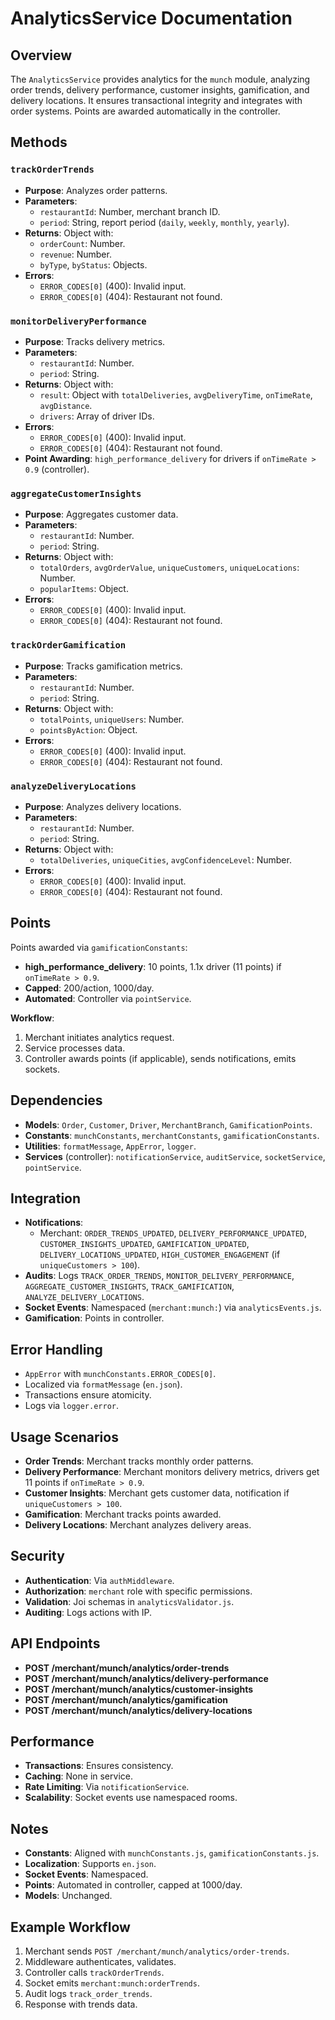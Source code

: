 # AnalyticsService Documentation

## Overview
The `AnalyticsService` provides analytics for the `munch` module, analyzing order trends, delivery performance, customer insights, gamification, and delivery locations. It ensures transactional integrity and integrates with order systems. Points are awarded automatically in the controller.

## Methods

### `trackOrderTrends`
- **Purpose**: Analyzes order patterns.
- **Parameters**:
  - `restaurantId`: Number, merchant branch ID.
  - `period`: String, report period (`daily`, `weekly`, `monthly`, `yearly`).
- **Returns**: Object with:
  - `orderCount`: Number.
  - `revenue`: Number.
  - `byType`, `byStatus`: Objects.
- **Errors**:
  - `ERROR_CODES[0]` (400): Invalid input.
  - `ERROR_CODES[0]` (404): Restaurant not found.

### `monitorDeliveryPerformance`
- **Purpose**: Tracks delivery metrics.
- **Parameters**:
  - `restaurantId`: Number.
  - `period`: String.
- **Returns**: Object with:
  - `result`: Object with `totalDeliveries`, `avgDeliveryTime`, `onTimeRate`, `avgDistance`.
  - `drivers`: Array of driver IDs.
- **Errors**:
  - `ERROR_CODES[0]` (400): Invalid input.
  - `ERROR_CODES[0]` (404): Restaurant not found.
- **Point Awarding**: `high_performance_delivery` for drivers if `onTimeRate > 0.9` (controller).

### `aggregateCustomerInsights`
- **Purpose**: Aggregates customer data.
- **Parameters**:
  - `restaurantId`: Number.
  - `period`: String.
- **Returns**: Object with:
  - `totalOrders`, `avgOrderValue`, `uniqueCustomers`, `uniqueLocations`: Number.
  - `popularItems`: Object.
- **Errors**:
  - `ERROR_CODES[0]` (400): Invalid input.
  - `ERROR_CODES[0]` (404): Restaurant not found.

### `trackOrderGamification`
- **Purpose**: Tracks gamification metrics.
- **Parameters**:
  - `restaurantId`: Number.
  - `period`: String.
- **Returns**: Object with:
  - `totalPoints`, `uniqueUsers`: Number.
  - `pointsByAction`: Object.
- **Errors**:
  - `ERROR_CODES[0]` (400): Invalid input.
  - `ERROR_CODES[0]` (404): Restaurant not found.

### `analyzeDeliveryLocations`
- **Purpose**: Analyzes delivery locations.
- **Parameters**:
  - `restaurantId`: Number.
  - `period`: String.
- **Returns**: Object with:
  - `totalDeliveries`, `uniqueCities`, `avgConfidenceLevel`: Number.
- **Errors**:
  - `ERROR_CODES[0]` (400): Invalid input.
  - `ERROR_CODES[0]` (404): Restaurant not found.

## Points
Points awarded via `gamificationConstants`:
- **high_performance_delivery**: 10 points, 1.1x driver (11 points) if `onTimeRate > 0.9`.
- **Capped**: 200/action, 1000/day.
- **Automated**: Controller via `pointService`.

**Workflow**:
1. Merchant initiates analytics request.
2. Service processes data.
3. Controller awards points (if applicable), sends notifications, emits sockets.

## Dependencies
- **Models**: `Order`, `Customer`, `Driver`, `MerchantBranch`, `GamificationPoints`.
- **Constants**: `munchConstants`, `merchantConstants`, `gamificationConstants`.
- **Utilities**: `formatMessage`, `AppError`, `logger`.
- **Services** (controller): `notificationService`, `auditService`, `socketService`, `pointService`.

## Integration
- **Notifications**:
  - Merchant: `ORDER_TRENDS_UPDATED`, `DELIVERY_PERFORMANCE_UPDATED`, `CUSTOMER_INSIGHTS_UPDATED`, `GAMIFICATION_UPDATED`, `DELIVERY_LOCATIONS_UPDATED`, `HIGH_CUSTOMER_ENGAGEMENT` (if `uniqueCustomers > 100`).
- **Audits**: Logs `TRACK_ORDER_TRENDS`, `MONITOR_DELIVERY_PERFORMANCE`, `AGGREGATE_CUSTOMER_INSIGHTS`, `TRACK_GAMIFICATION`, `ANALYZE_DELIVERY_LOCATIONS`.
- **Socket Events**: Namespaced (`merchant:munch:`) via `analyticsEvents.js`.
- **Gamification**: Points in controller.

## Error Handling
- `AppError` with `munchConstants.ERROR_CODES[0]`.
- Localized via `formatMessage` (`en.json`).
- Transactions ensure atomicity.
- Logs via `logger.error`.

## Usage Scenarios
- **Order Trends**: Merchant tracks monthly order patterns.
- **Delivery Performance**: Merchant monitors delivery metrics, drivers get 11 points if `onTimeRate > 0.9`.
- **Customer Insights**: Merchant gets customer data, notification if `uniqueCustomers > 100`.
- **Gamification**: Merchant tracks points awarded.
- **Delivery Locations**: Merchant analyzes delivery areas.

## Security
- **Authentication**: Via `authMiddleware`.
- **Authorization**: `merchant` role with specific permissions.
- **Validation**: Joi schemas in `analyticsValidator.js`.
- **Auditing**: Logs actions with IP.

## API Endpoints
- **POST /merchant/munch/analytics/order-trends**
- **POST /merchant/munch/analytics/delivery-performance**
- **POST /merchant/munch/analytics/customer-insights**
- **POST /merchant/munch/analytics/gamification**
- **POST /merchant/munch/analytics/delivery-locations**

## Performance
- **Transactions**: Ensures consistency.
- **Caching**: None in service.
- **Rate Limiting**: Via `notificationService`.
- **Scalability**: Socket events use namespaced rooms.

## Notes
- **Constants**: Aligned with `munchConstants.js`, `gamificationConstants.js`.
- **Localization**: Supports `en.json`.
- **Socket Events**: Namespaced.
- **Points**: Automated in controller, capped at 1000/day.
- **Models**: Unchanged.

## Example Workflow
1. Merchant sends `POST /merchant/munch/analytics/order-trends`.
2. Middleware authenticates, validates.
3. Controller calls `trackOrderTrends`.
4. Socket emits `merchant:munch:orderTrends`.
5. Audit logs `track_order_trends`.
6. Response with trends data.